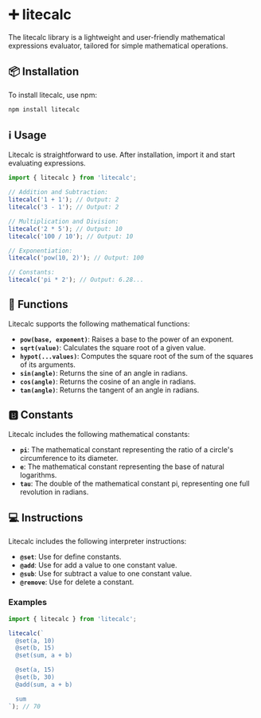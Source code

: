 # ➕ litecalc

The litecalc library is a lightweight and user-friendly mathematical expressions evaluator, tailored for simple mathematical operations.

## 📦 Installation

To install litecalc, use npm:

```bash
npm install litecalc
```

## ℹ Usage

Litecalc is straightforward to use. After installation, import it and start evaluating expressions.

```typescript
import { litecalc } from 'litecalc';

// Addition and Subtraction:
litecalc('1 + 1'); // Output: 2
litecalc('3 - 1'); // Output: 2

// Multiplication and Division:
litecalc('2 * 5'); // Output: 10
litecalc('100 / 10'); // Output: 10

// Exponentiation:
litecalc('pow(10, 2)'); // Output: 100

// Constants:
litecalc('pi * 2'); // Output: 6.28...
```

## 📐 Functions

Litecalc supports the following mathematical functions:

- **``pow(base, exponent)``**: Raises a base to the power of an exponent.
- **``sqrt(value)``**: Calculates the square root of a given value.
- **``hypot(...values)``**: Computes the square root of the sum of the squares of its arguments.
- **``sin(angle)``**: Returns the sine of an angle in radians.
- **``cos(angle)``**: Returns the cosine of an angle in radians.
- **``tan(angle)``**: Returns the tangent of an angle in radians.

## 🅱 Constants

Litecalc includes the following mathematical constants:

- **``pi``**: The mathematical constant representing the ratio of a circle's circumference to its diameter.
- **``e``**: The mathematical constant representing the base of natural logarithms.
- **``tau``**: The double of the mathematical constant pi, representing one full revolution in radians.

## 💻 Instructions

Litecalc includes the following interpreter instructions:

- **``@set``**: Use for define constants.
- **``@add``**: Use for add a value to one constant value.
- **``@sub``**: Use for subtract a value to one constant value.
- **``@remove``**: Use for delete a constant.

### Examples

```ts
import { litecalc } from 'litecalc';

litecalc(`
  @set(a, 10)
  @set(b, 15)
  @set(sum, a + b)

  @set(a, 15)
  @set(b, 30)
  @add(sum, a + b)

  sum
`); // 70
```
